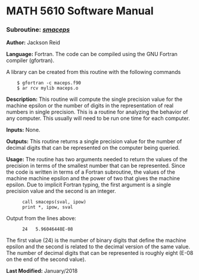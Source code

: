 # MATH 5610 Software Manual

### Subroutine: [_smaceps_](./smaceps.f90)

**Author:** Jackson Reid

**Language:** Fortran. The code can be compiled using the GNU Fortran compiler (gfortran).

A library can be created from this routine with the following commands

```
    $ gfortran -c maceps.f90
    $ ar rcv mylib maceps.o
```

**Description:** This routine will compute the single precision value for the machine epsilon or the number of digits in the representation of real numbers in single precision. This is a routine for analyzing the behavior of any computer. This usually will need to be run one time for each computer.

**Inputs:** None.

**Outputs:** This routine returns a single precision value for the number of decimal digits that can be represented on the computer being queried.

**Usage:** The routine has two arguments needed to return the values of the precision in terms of the smallest number that can be represented. Since the code is written in terms of a Fortran subroutine, the values of the machine machine epsilon and the power of two that gives the machine epsilon. Due to implicit Fortran typing, the first argument is a single precision value and the second is an integer.

```
      call smaceps(sval, ipow)
      print *, ipow, sval
```
Output from the lines above:
```
      24   5.96046448E-08
```
The first value (24) is the number of binary digits that define the machine epsilon and the second is related to the decimal version of the same value. The number of decimal digits that can be represented is roughly eight (E-08 on the end of the second value).

**Last Modified:** January/2018